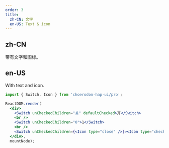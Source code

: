 ```yaml
---
order: 3
title:
  zh-CN: 文字
  en-US: Text & icon
---
```


## zh-CN

带有文字和图标。

## en-US

With text and icon.

````jsx
import { Switch, Icon } from 'choerodon-hap-ui/pro';

ReactDOM.render(
  <div>
    <Switch unCheckedChildren="关" defaultChecked>开</Switch>
    <br />
    <Switch unCheckedChildren="0">1</Switch>
    <br />
    <Switch unCheckedChildren={<Icon type="close" />}><Icon type="check" /></Switch>
  </div>,
  mountNode);
````
